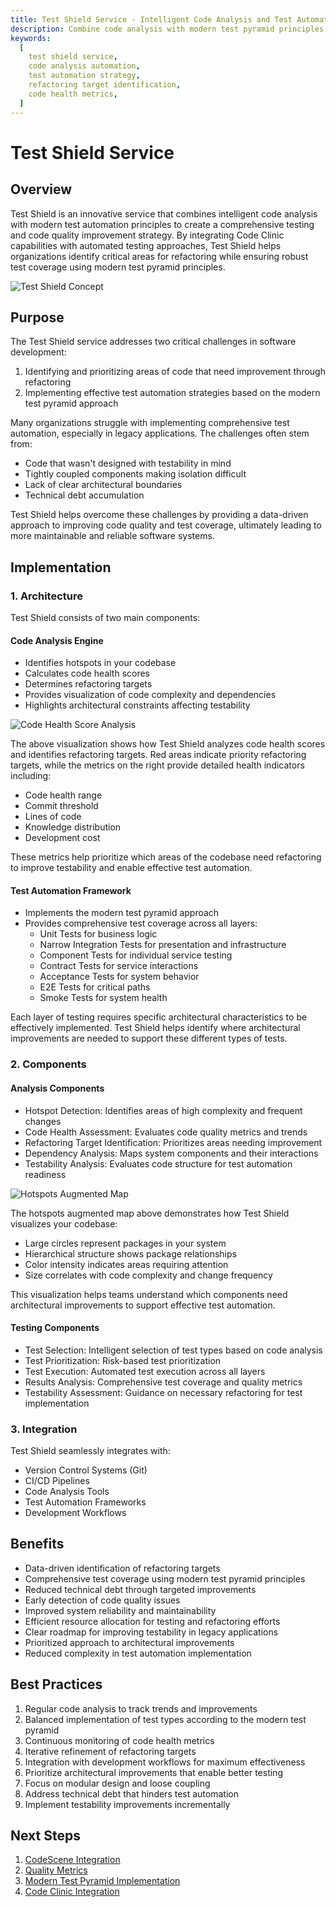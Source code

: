 ```yaml
---
title: Test Shield Service - Intelligent Code Analysis and Test Automation
description: Combine code analysis with modern test pyramid principles for comprehensive testing strategy, refactoring targets, and improved code quality.
keywords:
  [
    test shield service,
    code analysis automation,
    test automation strategy,
    refactoring target identification,
    code health metrics,
  ]
---
```


# Test Shield Service

## Overview

Test Shield is an innovative service that combines intelligent code analysis with modern test automation principles to create a comprehensive testing and code quality improvement strategy. By integrating Code Clinic capabilities with automated testing approaches, Test Shield helps organizations identify critical areas for refactoring while ensuring robust test coverage using modern test pyramid principles.

![Test Shield Concept](../images/test-shield/test-shield.jpg)

## Purpose

The Test Shield service addresses two critical challenges in software development:

1. Identifying and prioritizing areas of code that need improvement through refactoring
2. Implementing effective test automation strategies based on the modern test pyramid approach

Many organizations struggle with implementing comprehensive test automation, especially in legacy applications. The challenges often stem from:

- Code that wasn't designed with testability in mind
- Tightly coupled components making isolation difficult
- Lack of clear architectural boundaries
- Technical debt accumulation

Test Shield helps overcome these challenges by providing a data-driven approach to improving code quality and test coverage, ultimately leading to more maintainable and reliable software systems.

## Implementation

### 1. Architecture

Test Shield consists of two main components:

#### Code Analysis Engine

- Identifies hotspots in your codebase
- Calculates code health scores
- Determines refactoring targets
- Provides visualization of code complexity and dependencies
- Highlights architectural constraints affecting testability

![Code Health Score Analysis](../images/test-shield/refactoring-target-with-code-health-score.png)

The above visualization shows how Test Shield analyzes code health scores and identifies refactoring targets. Red areas indicate priority refactoring targets, while the metrics on the right provide detailed health indicators including:

- Code health range
- Commit threshold
- Lines of code
- Knowledge distribution
- Development cost

These metrics help prioritize which areas of the codebase need refactoring to improve testability and enable effective test automation.

#### Test Automation Framework

- Implements the modern test pyramid approach
- Provides comprehensive test coverage across all layers:
  - Unit Tests for business logic
  - Narrow Integration Tests for presentation and infrastructure
  - Component Tests for individual service testing
  - Contract Tests for service interactions
  - Acceptance Tests for system behavior
  - E2E Tests for critical paths
  - Smoke Tests for system health

Each layer of testing requires specific architectural characteristics to be effectively implemented. Test Shield helps identify where architectural improvements are needed to support these different types of tests.

### 2. Components

#### Analysis Components

- Hotspot Detection: Identifies areas of high complexity and frequent changes
- Code Health Assessment: Evaluates code quality metrics and trends
- Refactoring Target Identification: Prioritizes areas needing improvement
- Dependency Analysis: Maps system components and their interactions
- Testability Analysis: Evaluates code structure for test automation readiness

![Hotspots Augmented Map](../images/test-shield/HotspotsAugmentedMap.png)

The hotspots augmented map above demonstrates how Test Shield visualizes your codebase:

- Large circles represent packages in your system
- Hierarchical structure shows package relationships
- Color intensity indicates areas requiring attention
- Size correlates with code complexity and change frequency

This visualization helps teams understand which components need architectural improvements to support effective test automation.

#### Testing Components

- Test Selection: Intelligent selection of test types based on code analysis
- Test Prioritization: Risk-based test prioritization
- Test Execution: Automated test execution across all layers
- Results Analysis: Comprehensive test coverage and quality metrics
- Testability Assessment: Guidance on necessary refactoring for test implementation

### 3. Integration

Test Shield seamlessly integrates with:

- Version Control Systems (Git)
- CI/CD Pipelines
- Code Analysis Tools
- Test Automation Frameworks
- Development Workflows

## Benefits

- Data-driven identification of refactoring targets
- Comprehensive test coverage using modern test pyramid principles
- Reduced technical debt through targeted improvements
- Early detection of code quality issues
- Improved system reliability and maintainability
- Efficient resource allocation for testing and refactoring efforts
- Clear roadmap for improving testability in legacy applications
- Prioritized approach to architectural improvements
- Reduced complexity in test automation implementation

## Best Practices

1. Regular code analysis to track trends and improvements
2. Balanced implementation of test types according to the modern test pyramid
3. Continuous monitoring of code health metrics
4. Iterative refinement of refactoring targets
5. Integration with development workflows for maximum effectiveness
6. Prioritize architectural improvements that enable better testing
7. Focus on modular design and loose coupling
8. Address technical debt that hinders test automation
9. Implement testability improvements incrementally

## Next Steps

1. [CodeScene Integration](./codescene.md)
2. [Quality Metrics](./quality-metrics.md)
3. [Modern Test Pyramid Implementation](./test-pyramid.md)
4. [Code Clinic Integration](./code-clinic.md)
